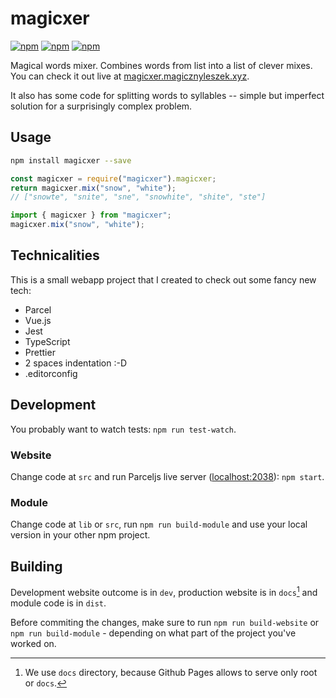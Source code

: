 # magicxer

[![npm](https://img.shields.io/npm/v/magicxer.svg)](https://www.npmjs.com/package/magicxer)
[![npm](https://img.shields.io/npm/dt/magicxer.svg)](https://www.npmjs.com/package/magicxer)
[![npm](https://img.shields.io/npm/l/magicxer.svg)](https://github.com/magicznyleszek/magicxer/blob/master/LICENSE)

Magical words mixer. Combines words from list into a list of clever mixes. You can check it out live at [magicxer.magicznyleszek.xyz](https://magicxer.magicznyleszek.xyz).

It also has some code for splitting words to syllables -- simple but imperfect solution for a surprisingly complex problem.

## Usage

```sh
npm install magicxer --save
```

```js
const magicxer = require("magicxer").magicxer;
return magicxer.mix("snow", "white");
// ["snowte", "snite", "sne", "snowhite", "shite", "ste"]
```

```typescript
import { magicxer } from "magicxer";
magicxer.mix("snow", "white");
```

## Technicalities

This is a small webapp project that I created to check out some fancy new tech:

- Parcel
- Vue.js
- Jest
- TypeScript
- Prettier
- 2 spaces indentation :-D
- .editorconfig

## Development

You probably want to watch tests: `npm run test-watch`.

### Website

Change code at `src` and run Parceljs live server ([localhost:2038](http://localhost:2038)): `npm start`.

### Module

Change code at `lib` or `src`, run `npm run build-module` and use your local version in your other npm project.

## Building

Development website outcome is in `dev`, production website is in `docs`[^1] and module code is in `dist`.

Before commiting the changes, make sure to run `npm run build-website` or `npm run build-module` - depending on what part of the project you've worked on.

[^1]: We use `docs` directory, because Github Pages allows to serve only root or `docs`.
